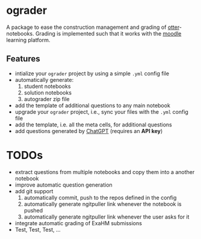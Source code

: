 # ograder

A package to ease the construction management and grading of [otter](https://otter-grader.readthedocs.io/en/latest/)-notebooks.
Grading is implemented such that it works with the [moodle](https://moodle.de/) learning platform.

## Features

+ intialize your ``ograder`` project by using a simple ``.yml`` config file
+ automatically generate:
  1. student notebooks
  2. solution notebooks
  3. autograder zip file
+ add the template of additional questions to any main notebook
+ upgrade your ``ograder`` project, i.e., sync your files with the ``.yml`` config file
+ add the template, i.e. all the meta cells, for additional questions
+ add questions generated by [ChatGPT](https://chat.openai.com/) (requires an **API key**)

# TODOs 

+ extract questions from multiple notebooks and copy them into a another notebook
+ improve automatic question generation
+ add git support
  1. automatically commit, push to the repos defined in the config
  2. automatically generate ngitpuller link whenever the notebook is pushed
  3. automatically generate ngitpuller link whenever the user asks for it
+ integrate automatic grading of ExaHM submissions
+ Test, Test, Test, ...
